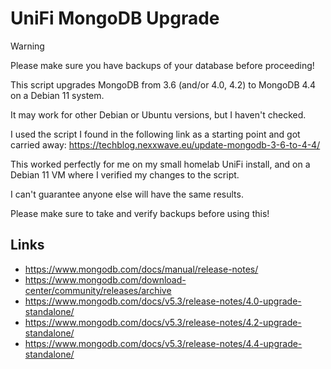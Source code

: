 # UniFi MongoDB Upgrade

> [!WARNING]
> Please make sure you have backups of your database before proceeding!

This script upgrades MongoDB from 3.6 (and/or 4.0, 4.2) to MongoDB 4.4 on a Debian 11 system.

It may work for other Debian or Ubuntu versions, but I haven't checked.

I used the script I found in the following link as a starting point and got carried away:
https://techblog.nexxwave.eu/update-mongodb-3-6-to-4-4/


This worked perfectly for me on my small homelab UniFi install, and on a Debian 11 VM where I verified my changes to the script.

I can't guarantee anyone else will have the same results.

Please make sure to take and verify backups before using this!


## Links
- https://www.mongodb.com/docs/manual/release-notes/
- https://www.mongodb.com/download-center/community/releases/archive
- https://www.mongodb.com/docs/v5.3/release-notes/4.0-upgrade-standalone/
- https://www.mongodb.com/docs/v5.3/release-notes/4.2-upgrade-standalone/
- https://www.mongodb.com/docs/v5.3/release-notes/4.4-upgrade-standalone/
